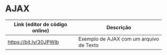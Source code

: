 # AJAX

| Link (editor de código online)                          | Descrição                                  |
|---------------------------------------------------------|--------------------------------------------|
| https://bit.ly/30JPWlb                                  | Exemplo de AJAX com um arquivo de Texto            |